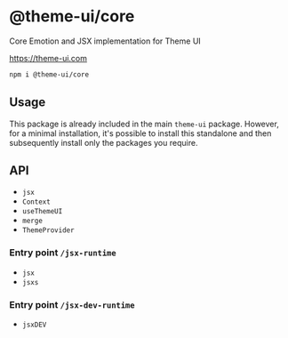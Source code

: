 # @theme-ui/core

Core Emotion and JSX implementation for Theme UI

https://theme-ui.com

```sh
npm i @theme-ui/core
```

## Usage

This package is already included in the main `theme-ui` package. However, for a minimal installation, it's possible to install this standalone and then subsequently install only the packages you require.

## API

- `jsx`
- `Context`
- `useThemeUI`
- `merge`
- `ThemeProvider`

### Entry point `/jsx-runtime`

- `jsx`
- `jsxs`

### Entry point `/jsx-dev-runtime`

- `jsxDEV`
